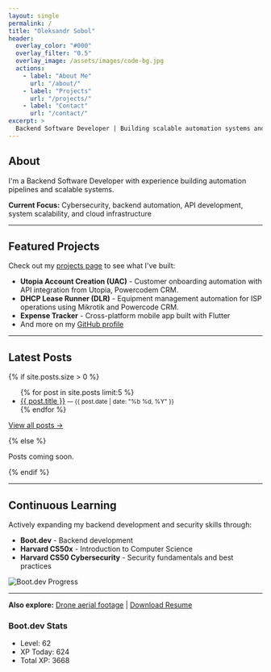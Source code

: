 ```yaml
---
layout: single
permalink: /
title: "Oleksandr Sobol"
header:
  overlay_color: "#000"
  overlay_filter: "0.5"
  overlay_image: /assets/images/code-bg.jpg
  actions:
    - label: "About Me"
      url: "/about/"
    - label: "Projects"
      url: "/projects/"
    - label: "Contact"
      url: "/contact/"
excerpt: >
  Backend Software Developer | Building scalable automation systems and APIs with Python
---
```


## About

I'm a Backend Software Developer with experience building automation pipelines and scalable systems. 

**Current Focus:** Cybersecurity, backend automation, API development, system scalability, and cloud infrastructure

---

## Featured Projects

Check out my [projects page](/projects/) to see what I've built:
- **Utopia Account Creation (UAC)** - Customer onboarding automation with API integration from Utopia, Powercodem CRM.
- **DHCP Lease Runner (DLR)** - Equipment management automation for ISP operations using Mikrotik and Powercode CRM.
- **Expense Tracker** - Cross-platform mobile app built with Flutter
- And more on my [GitHub profile](https://github.com/OleksSobol)

---

## Latest Posts

{% if site.posts.size > 0 %}
<ul class="latest-posts">
  {% for post in site.posts limit:5 %}
  <li>
    <a href="{{ post.url | relative_url }}">{{ post.title }}</a>
    <small> — {{ post.date | date: "%b %d, %Y" }}</small>
  </li>
  {% endfor %}
</ul>

<p><a href="/blog/">View all posts →</a></p>
{% else %}
<p>Posts coming soon.</p>
{% endif %}

---

## Continuous Learning

Actively expanding my backend development and security skills through:
- **Boot.dev** - Backend development
- **Harvard CS50x** - Introduction to Computer Science
- **Harvard CS50 Cybersecurity** - Security fundamentals and best practices


<p align="left">
  <img src="https://api.boot.dev/v1/users/public/0ad99ed2-be60-4b3b-8396-3c130c314deb/thumbnail" alt="Boot.dev Progress">
</p>

---

**Also explore:** [Drone aerial footage](/videos/) | [Download Resume](/assets/resume.pdf)
<!--BOOTDEV_STATS_START-->
### Boot.dev Stats
- Level: 62
- XP Today: 624
- Total XP: 3668
<!--BOOTDEV_STATS_END-->